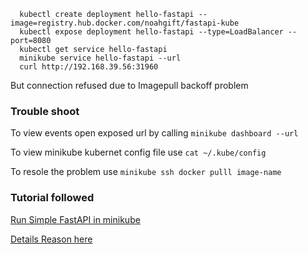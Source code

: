 ```
  kubectl create deployment hello-fastapi --image=registry.hub.docker.com/noahgift/fastapi-kube
  kubectl expose deployment hello-fastapi --type=LoadBalancer --port=8080
  kubectl get service hello-fastapi
  minikube service hello-fastapi --url
  curl http://192.168.39.56:31960
```

  But connection refused due to Imagepull backoff problem



  ### Trouble shoot
  
  To view events open exposed url by calling `minikube dashboard --url`

  To view minikube kubernet config file use `cat ~/.kube/config`

  To resole the problem use `minikube ssh docker pulll image-name`



  ### Tutorial followed 

  [Run Simple FastAPI in minikube](https://www.youtube.com/watch?v=WsWlX4wQ7B0)

  [Details Reason here ](https://github.com/mnhmilu/poc-kubernets/wiki/TroubleShoot)
